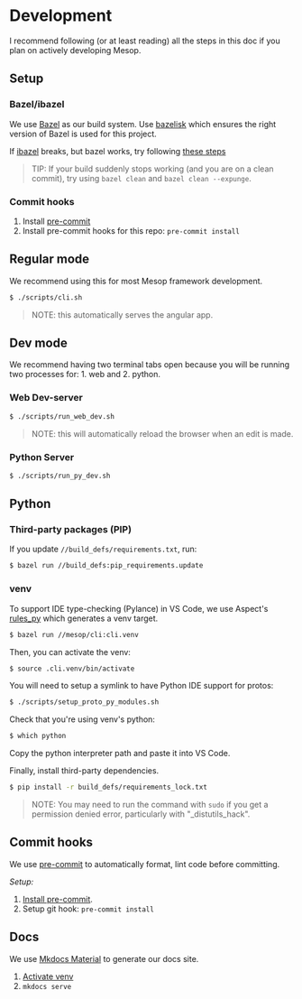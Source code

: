 # Development

I recommend following (or at least reading) all the steps in this doc if you plan on actively developing Mesop.

## Setup

### Bazel/ibazel

We use [Bazel](https://bazel.build/) as our build system. Use [bazelisk](https://github.com/bazelbuild/bazelisk) which ensures the right version of Bazel is used for this project.

If [ibazel](https://github.com/bazelbuild/bazel-watcher) breaks, but bazel works, try following [these steps](https://github.com/bazelbuild/bazel-watcher/issues/588#issuecomment-1421939371)

> TIP: If your build suddenly stops working (and you are on a clean commit), try using `bazel clean` and `bazel clean --expunge`.

### Commit hooks

1. Install [pre-commit](https://pre-commit.com/#installation)
1. Install pre-commit hooks for this repo: `pre-commit install`

## Regular mode

We recommend using this for most Mesop framework development.

```sh
$ ./scripts/cli.sh
```

> NOTE: this automatically serves the angular app.

## Dev mode

We recommend having two terminal tabs open because you will be running two processes for: 1. web and 2. python.

### Web Dev-server

```sh
$ ./scripts/run_web_dev.sh
```

> NOTE: this will automatically reload the browser when an edit is made.

### Python Server

```sh
$ ./scripts/run_py_dev.sh
```

## Python

### Third-party packages (PIP)

If you update `//build_defs/requirements.txt`, run:

```sh
$ bazel run //build_defs:pip_requirements.update
```

### venv

To support IDE type-checking (Pylance) in VS Code, we use Aspect's [rules_py](https://docs.aspect.build/rulesets/aspect_rules_py/) which generates a venv target.

```sh
$ bazel run //mesop/cli:cli.venv
```

Then, you can activate the venv:

```sh
$ source .cli.venv/bin/activate
```

You will need to setup a symlink to have Python IDE support for protos:

```sh
$ ./scripts/setup_proto_py_modules.sh
```

Check that you're using venv's python:

```sh
$ which python
```

Copy the python interpreter path and paste it into VS Code.

Finally, install third-party dependencies.

```sh
$ pip install -r build_defs/requirements_lock.txt
```

> NOTE: You may need to run the command with `sudo` if you get a permission denied error, particularly with "\_distutils_hack".

## Commit hooks

We use [pre-commit](https://pre-commit.com/) to automatically format, lint code before committing.

_Setup:_

1. [Install pre-commit](https://pre-commit.com/#installation).
1. Setup git hook: `pre-commit install`

## Docs

We use [Mkdocs Material](https://squidfunk.github.io/mkdocs-material/) to generate our docs site.

1. [Activate venv](#venv)
1. `mkdocs serve`
